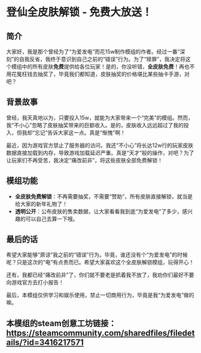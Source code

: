 # 登仙全皮肤解锁 - 免费大放送！

## 简介

大家好，我是那个曾经为了“为爱发电”而花15w制作模组的作者。经过一番“深刻”的自我反省，我终于意识到自己之前的“错误”行为。为了“赎罪”，我决定将这个模组中的所有皮肤**免费**提供给各位玩家！是的，你没听错，**全皮肤免费**！再也不用花冤枉钱去抽奖了，毕竟我们都知道，皮肤抽奖的价格堪比某些抽卡手游，对吧？

## 背景故事

曾经，我天真地以为，只要投入15w，就能为大家带来一个“完美”的模组。然而，我“不小心”忽略了皮肤抽奖带来的巨额收入。是的，皮肤收入远远超过了我的投入，但我却“忘记”告诉大家这一点。真是“惭愧”啊！

最近，因为游戏官方禁止了服务器的访问，我还“不小心”将长达12w行的玩家皮肤数据直接加载到内存，导致游戏加载延迟严重。真是“天才”般的操作，对吧？为了让玩家们不再受苦，我决定“痛改前非”，将这些皮肤全部免费解锁！

## 模组功能

- **全皮肤免费解锁**：不再需要抽奖，不需要“赞助”，所有皮肤直接解锁，就当是给大家的新年礼物了！
- **透明公开**：公布皮肤的售卖数据，让大家看看我到底“为爱发电”了多少，感兴趣的可以自己去算一下哦。

## 最后的话

希望大家能够“原谅”我之前的“错误”行为。毕竟，谁还没有个“为爱发电”的时候呢？只是这次的“电”有点贵而已。希望大家喜欢这个全皮肤解锁模组，玩得开心！

还有，我都已经“痛改前非”了，你们就不要老是抓着我不放了，我劝你们最好不要向游戏官方去打小报告！

最后，本模组仅供学习和娱乐使用，禁止一切商用行为，毕竟是我“为爱发电”做的嘛。

## 本模组的steam创意工坊链接：https://steamcommunity.com/sharedfiles/filedetails/?id=3416217571
